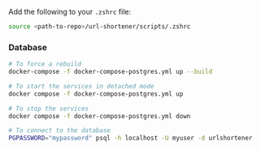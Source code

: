 

Add the following to your `.zshrc` file:

```bash
source <path-to-repo>/url-shortener/scripts/.zshrc
```

### Database

```bash
# To force a rebuild
docker-compose -f docker-compose-postgres.yml up --build

# To start the services in detached mode
docker compose -f docker-compose-postgres.yml up

# To stop the services
docker compose -f docker-compose-postgres.yml down

# To connect to the database
PGPASSWORD="mypassword" psql -h localhost -U myuser -d urlshortener
```
